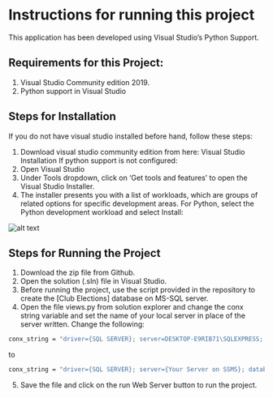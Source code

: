 # Instructions for running this project
This application has been developed using Visual Studio’s Python Support.
## Requirements for this Project:
1. Visual Studio Community edition 2019.
2. Python support in Visual Studio
## Steps for Installation
If you do not have visual studio installed before hand, follow these steps:
1.	Download visual studio community edition from here: Visual Studio Installation
If python support is not configured:
1. Open Visual Studio
2. Under Tools dropdown, click on ‘Get tools and features’ to open the Visual Studio Installer.
3. The installer presents you with a list of workloads, which are groups of related options for specific development areas. For Python, select the Python development workload and select Install:

![alt text](https://github.com/Fizza-Rubab/ClubElectionPortal/blob/master/Python%20Requirements.png)

 
## Steps for Running the Project
1. Download the zip file from Github.
2. Open the solution (.sln) file in Visual Studio.
3. Before running the project, use the script provided in the repository to create the [Club Elections] database on MS-SQL server.
4. Open the file views.py from solution explorer and change the conx string variable and set the name of your local server in place of the server written. Change the following:

```bash
conx_string = "driver={SQL SERVER}; server=DESKTOP-E9RIB71\SQLEXPRESS; database=Club Elections; trusted_connection=YES;"
```
to
```bash
conx_string = "driver={SQL SERVER}; server={Your Server on SSMS}; database=Club Elections; trusted_connection=YES;"
```
5. Save the file and click on the run Web Server button to run the project.
